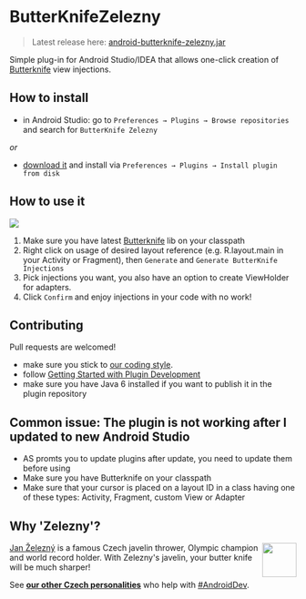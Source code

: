 # ButterKnifeZelezny

> Latest release here: [android-butterknife-zelezny.jar](https://github.com/brucezz/android-butterknife-zelezny/blob/dev/release/android-butterknife-zelezny.jar)

Simple plug-in for Android Studio/IDEA that allows one-click creation of [Butterknife](https://github.com/JakeWharton/butterknife) view injections.

## How to install

- in Android Studio: go to `Preferences → Plugins → Browse repositories` and search for `ButterKnife Zelezny`

_or_

- [download it](http://plugins.jetbrains.com/plugin/7369) and install via `Preferences → Plugins → Install plugin from disk`


## How to use it

 ![](img/zelezny_animated.gif)

 1. Make sure you have latest [Butterknife](https://github.com/JakeWharton/butterknife) lib on your classpath
 2. Right click on usage of desired layout reference (e.g. R.layout.main in your Activity or Fragment), then `Generate` and `Generate ButterKnife Injections`
 3. Pick injections you want, you also have an option to create ViewHolder for adapters.
 4. Click `Confirm` and enjoy injections in your code with no work!


## Contributing

Pull requests are welcomed!

- make sure you stick to [our coding style](/code-formatting-config.xml).
- follow [Getting Started with Plugin Development](http://confluence.jetbrains.com/display/IDEADEV/Getting+Started+with+Plugin+Development)
- make sure you have Java 6 installed if you want to publish it in the plugin repository

## Common issue: The plugin is not working after I updated to new Android Studio
- AS promts you to update plugins after update, you need to update them before using
- Make sure you have Butterknife on your classpath
- Make sure that your cursor is placed on a layout ID in a class having one of these types: Activity, Fragment, custom View or Adapter 

## Why 'Zelezny'?

<img src="http://assets.espn.go.com/i/oly/summer08/afp/xml/en/biop/images/bio/15525.jpg" width="60"  align="right"/>

[Jan Železný](http://en.wikipedia.org/wiki/Jan_%C5%BDelezn%C3%BD) is a famous Czech javelin thrower, Olympic champion and world record holder. With Zelezny's javelin, your butter knife will be much sharper!

See [**our other Czech personalities**](http://inmite.github.io) who help with [#AndroidDev](https://plus.google.com/s/%23AndroidDev).
